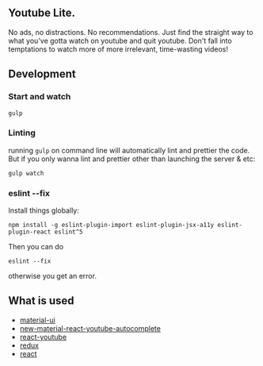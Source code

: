 ## Youtube Lite. 
No ads, no distractions. No recommendations. Just find the straight way to what you've gotta watch on youtube and quit youtube. Don't fall into temptations to watch more of more irrelevant, time-wasting videos!

## Development

### Start and watch
```
gulp
```

### Linting
running `gulp` on command line will automatically lint and prettier the code. But if you only wanna lint and prettier other than launching the server & etc:
```
gulp watch
```

### eslint --fix
Install things globally:
```
npm install -g eslint-plugin-import eslint-plugin-jsx-a11y eslint-plugin-react eslint^5
```
Then you can do
```
eslint --fix
```
otherwise you get an error.

## What is used
* [material-ui](https://github.com/mui-org/material-ui)
* [new-material-react-youtube-autocomplete](https://github.com/9oelM/new-material-react-youtube-autocomplete)
* [react-youtube](https://github.com/troybetz/react-youtube)
* [redux](https://github.com/reduxjs/redux)
* [react](https://github.com/facebook/react)